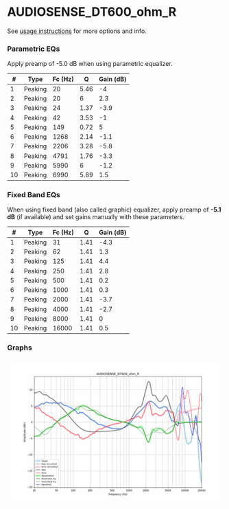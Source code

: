 # AUDIOSENSE_DT600_ohm_R
See [usage instructions](https://github.com/jaakkopasanen/AutoEq#usage) for more options and info.

### Parametric EQs
Apply preamp of -5.0 dB when using parametric equalizer.

|   # | Type    |   Fc (Hz) |    Q |   Gain (dB) |
|-----|---------|-----------|------|-------------|
|   1 | Peaking |        20 | 5.46 |        -4   |
|   2 | Peaking |        20 | 6    |         2.3 |
|   3 | Peaking |        24 | 1.37 |        -3.9 |
|   4 | Peaking |        42 | 3.53 |        -1   |
|   5 | Peaking |       149 | 0.72 |         5   |
|   6 | Peaking |      1268 | 2.14 |        -1.1 |
|   7 | Peaking |      2206 | 3.28 |        -5.8 |
|   8 | Peaking |      4791 | 1.76 |        -3.3 |
|   9 | Peaking |      5990 | 6    |        -1.2 |
|  10 | Peaking |      6990 | 5.89 |         1.5 |

### Fixed Band EQs
When using fixed band (also called graphic) equalizer, apply preamp of **-5.1 dB** (if available) and set gains manually with these parameters.

|   # | Type    |   Fc (Hz) |    Q |   Gain (dB) |
|-----|---------|-----------|------|-------------|
|   1 | Peaking |        31 | 1.41 |        -4.3 |
|   2 | Peaking |        62 | 1.41 |         1.3 |
|   3 | Peaking |       125 | 1.41 |         4.4 |
|   4 | Peaking |       250 | 1.41 |         2.8 |
|   5 | Peaking |       500 | 1.41 |         0.2 |
|   6 | Peaking |      1000 | 1.41 |         0.3 |
|   7 | Peaking |      2000 | 1.41 |        -3.7 |
|   8 | Peaking |      4000 | 1.41 |        -2.7 |
|   9 | Peaking |      8000 | 1.41 |         0   |
|  10 | Peaking |     16000 | 1.41 |         0.5 |

### Graphs
![](./AUDIOSENSE_DT600_ohm_R.png)
